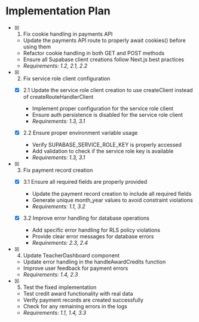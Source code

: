 # Implementation Plan

- [x] 1. Fix cookie handling in payments API
  - Update the payments API route to properly await cookies() before using them
  - Refactor cookie handling in both GET and POST methods
  - Ensure all Supabase client creations follow Next.js best practices
  - _Requirements: 1.2, 2.1, 2.2_

- [x] 2. Fix service role client configuration
  - [x] 2.1 Update the service role client creation to use createClient instead of createRouteHandlerClient
    - Implement proper configuration for the service role client
    - Ensure auth persistence is disabled for the service role client
    - _Requirements: 1.3, 3.1_
  
  - [x] 2.2 Ensure proper environment variable usage
    - Verify SUPABASE_SERVICE_ROLE_KEY is properly accessed
    - Add validation to check if the service role key is available
    - _Requirements: 1.3, 3.1_

- [x] 3. Fix payment record creation
  - [x] 3.1 Ensure all required fields are properly provided
    - Update the payment record creation to include all required fields
    - Generate unique month_year values to avoid constraint violations
    - _Requirements: 1.1, 3.2_
  
  - [x] 3.2 Improve error handling for database operations
    - Add specific error handling for RLS policy violations
    - Provide clear error messages for database errors
    - _Requirements: 2.3, 2.4_

- [x] 4. Update TeacherDashboard component
  - Update error handling in the handleAwardCredits function
  - Improve user feedback for payment errors
  - _Requirements: 1.4, 2.3_

- [x] 5. Test the fixed implementation
  - Test credit award functionality with real data
  - Verify payment records are created successfully
  - Check for any remaining errors in the logs
  - _Requirements: 1.1, 1.4, 3.3_